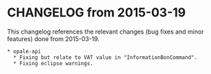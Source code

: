 CHANGELOG from 2015-03-19
===================

This changelog references the relevant changes (bug fixes and minor features) done
from 2015-03-19.


    * opale-api
	  * Fixing but relate to VAT value in "InformationBonCommand".
	  * Fixing eclipse warnings.
